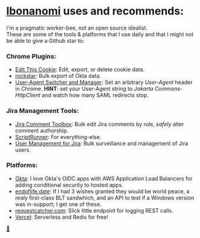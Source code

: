 # [lbonanomi](https://github.com/lbonanomi) uses and recommends:

I'm a pragmatic worker-bee, not an open source idealist.  
These are some of the tools & platforms that I use daily and that I might not be able to give a Github star to:

### Chrome Plugins:
* [Edit This Cookie](https://chromewebstore.google.com/detail/editthiscookie-v3/ojfebgpkimhlhcblbalbfjblapadhbol?hl=en): Edit, export, or delete cookie data.  
* [rockstar](https://chrome.google.com/webstore/detail/rockstar/chjepkekmhealpjipcggnfepkkfeimbd): Bulk export of Okta data.  
* [User-Agent Switcher and Manager](https://chrome.google.com/webstore/detail/user-agent-switcher-and-m/bhchdcejhohfmigjafbampogmaanbfkg): Set an arbitrary *User-Agent* header in Chrome. **HINT**: set your User-Agent string to *Jakarta Commons-HttpClient* and watch how many SAML redirects stop.  

### Jira Management Tools:
* [Jira Comment Toolbox](https://marketplace.atlassian.com/apps/1214301/comment-toolbox-for-jira): Bulk edit Jira comments by rule, *safely* alter comment authorship.  
* [ScriptRunner](https://marketplace.atlassian.com/apps/6820/scriptrunner-for-jira): For everything-else.  
* [User Management for Jira](https://marketplace.atlassian.com/apps/1215285/user-management-for-jira): Bulk surveillance and management of Jira users.  

### Platforms:
* [Okta](https://www.okta.com/): I love Okta's OIDC apps with AWS Application Load Balancers for adding conditional security to hosted apps.    
* [endoflife.date](https://endoflife.date/): If I had 3 wishes granted they would be world peace, a _realy_ first-class BLT sandwhich, and an API to test if a Windows version was in-support; I get one of these.
* [requestcatcher.com](https://requestcatcher.com): Slick little endpoint for logging REST calls.
* [Vercel](https://vercel.com/): Serverless and Redis for free!  


<a href="">🔗</a>
